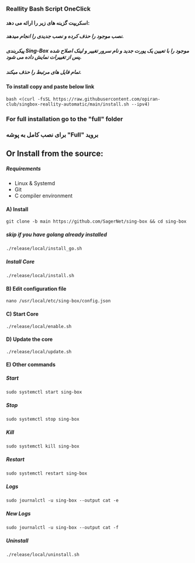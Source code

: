### Reallity Bash Script OneClick

#### اسکریپت گزینه های زیر را ارائه می دهد:

   ##### نصب موجود را حذف کرده و نصب جدیدی را انجام میدهد.
   
   ##### پیکربندی Sing-Box موجود را با تعیین یک پورت جدید و نام سرور تغییر و لینک اصلاح شده پس از تغییرات نمایش داده می شود.
   
   ##### تمام فایل های مرتبط را حذف میکند.


#### To install copy and paste below link

```
bash <(curl -fsSL https://raw.githubusercontent.com/opiran-club/singbox-reallity-automatic/main/install.sh --ipv4)
```

### For full installation go to the "full" folder

### برای نصب کامل به پوشه "Full" بروید

## Or Install from the source:

##### Requirements
 - Linux & Systemd
 - Git
 - C compiler environment

#### A) Install
```
git clone -b main https://github.com/SagerNet/sing-box && cd sing-box
```
##### skip if you have golang already installed
```
./release/local/install_go.sh
```
##### Install Core
```
./release/local/install.sh
```

#### B) Edit configuration file
```
nano /usr/local/etc/sing-box/config.json
```

#### C) Start Core
```
./release/local/enable.sh
```

#### D) Update the core
```
./release/local/update.sh
```

#### E) Other commands

##### Start	
```
sudo systemctl start sing-box
```
##### Stop
```
sudo systemctl stop sing-box
```
##### Kill
```
sudo systemctl kill sing-box
```
##### Restart
```
sudo systemctl restart sing-box
```
##### Logs
```
sudo journalctl -u sing-box --output cat -e
```
##### New Logs
```
sudo journalctl -u sing-box --output cat -f
```
##### Uninstall
```
./release/local/uninstall.sh
```

